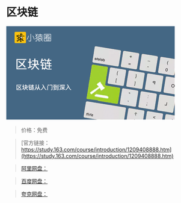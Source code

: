 # 区块链

![img](../../../assets/study163/free/3d13823ad1f846f39883ed39f5bd0189.png)

> 价格：免费

> [官方链接：https://study.163.com/course/introduction/1209408888.htm](https://study.163.com/course/introduction/1209408888.htm)

> [阿里网盘：]()

> [百度网盘：]()

> [夸克网盘：]()
